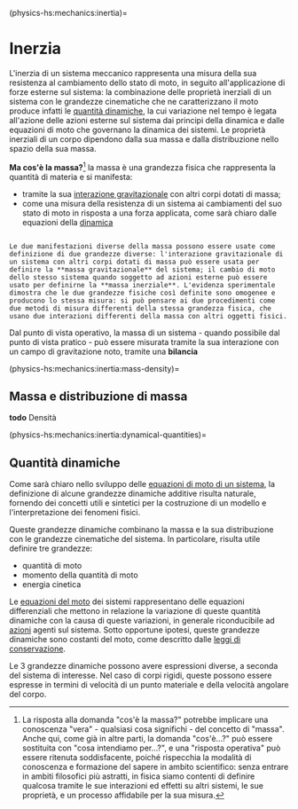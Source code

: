 <!--
```{article-info}
:author: basics
:date: "{sub-ref}`today`"
:read-time: "{sub-ref}`wordcount-minutes` min read"
```
-->

(physics-hs:mechanics:inertia)=
# Inerzia

L'inerzia di un sistema meccanico rappresenta una misura della sua resistenza al cambiamento dello stato di moto, in seguito all'applicazione di forze esterne sul sistema: la combinazione delle proprietà inerziali di un sistema con le grandezze cinematiche che ne caratterizzano il moto produce infatti le [quantità dinamiche](), la cui variazione nel tempo è legata all'azione delle azioni esterne sul sistema dai principi della dinamica e dalle equazioni di moto che governano la dinamica dei sistemi.
Le proprietà inerziali di un corpo dipendono dalla sua massa e dalla distribuzione nello spazio della sua massa.

**Ma cos'è la massa?**[^mass-def] la massa è una grandezza fisica che rappresenta la quantità di materia e si manifesta:
- tramite la sua [interazione gravitazionale](physics-hs:mechanics:actions:gravitation) con altri corpi dotati di massa;
- come una misura della resistenza di un sistema ai cambiamenti del suo stato di moto in risposta a una forza applicata, come sarà chiaro dalle equazioni della [dinamica](physics-hs:mechanics:dynamics)

```{prf:example} Massa gravitazionale e massa inerziale

Le due manifestazioni diverse della massa possono essere usate come definizione di due grandezze diverse: l'interazione gravitazionale di un sistema con altri corpi dotati di massa può essere usata per definire la **massa gravitazionale** del sistema; il cambio di moto dello stesso sistema quando soggetto ad azioni esterne può essere usato per definirne la **massa inerziale**. L'evidenza sperimentale dimostra che le due grandezze fisiche così definite sono omogenee e producono lo stessa misura: si può pensare ai due procedimenti come due metodi di misura differenti della stessa grandezza fisica, che usano due interazioni differenti della massa con altri oggetti fisici.

```

Dal punto di vista operativo, la massa di un sistema - quando possibile dal punto di vista pratico - può essere misurata tramite la sua interazione con un campo di gravitazione noto, tramite una **bilancia**

[^mass-def]: La risposta alla domanda "cos'è la massa?" potrebbe implicare una conoscenza "vera" - qualsiasi cosa significhi - del concetto di "massa". Anche qui, come già in altre parti, la domanda "cos'è...?" può essere sostituita con "cosa intendiamo per...?", e una "risposta operativa" può essere ritenuta soddisfacente, poiché rispecchia la modalità di conoscenza e formazione del sapere in ambito scientifico: senza entrare in ambiti filosofici più astratti, in fisica siamo contenti di definire qualcosa tramite le sue interazioni ed effetti su altri sistemi, le sue proprietà, e un processo affidabile per la sua misura.

(physics-hs:mechanics:inertia:mass-density)=
## Massa e distribuzione di massa

**todo** Densità



(physics-hs:mechanics:inertia:dynamical-quantities)=
## Quantità dinamiche
Come sarà chiaro nello sviluppo delle [equazioni di moto di un sistema](physics-hs:mechanics:dynamics:eom:points), la definizione di alcune grandezze dinamiche additive risulta naturale, fornendo dei concetti utili e sintetici per la costruzione di un modello e l'interpretazione dei fenomeni fisici.

Queste grandezze dinamiche combinano la massa e la sua distribuzione con le grandezze cinematiche del sistema. In particolare, risulta utile definire tre grandezze:
- quantità di moto
- momento della quantità di moto
- energia cinetica

Le [equazioni del moto](physics-hs:mechanics:dynamics:eom) dei sistemi rappresentano delle equazioni differenziali che mettono in relazione la variazione di queste quantità dinamiche con la causa di queste variazioni, in generale riconducibile ad [azioni](physics-hs:mechanics:actions) agenti sul sistema.
Sotto opportune ipotesi, queste grandezze dinamiche sono costanti del moto, come descritto dalle [leggi di conservazione](physics-hs:mechanics:dynamics:conservation).

Le 3 grandezze dinamiche possono avere espressioni diverse, a seconda del sistema di interesse. Nel caso di corpi rigidi, queste possono essere espresse in termini di velocità di un punto materiale e della velocità angolare del corpo.

